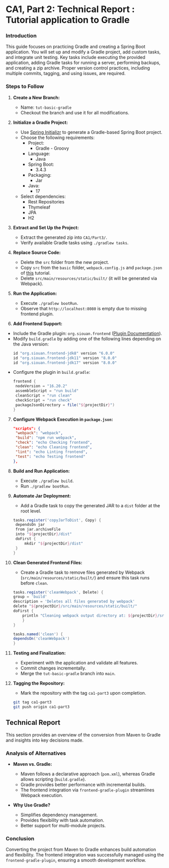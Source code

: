 # CA1, Part 2: Technical Report : Tutorial application to Gradle

### Introduction
This guide focuses on practicing Gradle and creating a Spring Boot application. You will set up and modify a Gradle project, add custom tasks, and integrate unit testing. Key tasks include executing the provided application, adding Gradle tasks for running a server, performing backups, and creating a zip archive. Proper version control practices, including multiple commits, tagging, and using issues, are required.

### Steps to Follow
1. **Create a New Branch:**
    - Name: `tut-basic-gradle`
    - Checkout the branch and use it for all modifications.

2. **Initialize a Gradle Project:**
    - Use [Spring Initializr](https://start.spring.io) to generate a Gradle-based Spring Boot project.
    - Choose the following requirements:
      - Project:
        - Gradle - Groovy
      - Language: 
        - Java
      - Spring Boot:
        - 3.4.3
      - Packaging:
        - Jar
      - Java:
        - 17
    - Select dependencies:
        - Rest Repositories
        - Thymeleaf
        - JPA
        - H2

3. **Extract and Set Up the Project:**
    - Extract the generated zip into `CA1/Part3/`.
    - Verify available Gradle tasks using `./gradlew tasks`.

4. **Replace Source Code:**
    - Delete the `src` folder from the new project.
    - Copy `src` from the `basic` folder, `webpack.config.js` and `package.json` of [this](https://github.com/spring-attic/tut-react-and-spring-data-rest) tutorial.
    - Delete `src/main/resources/static/built/` (it will be generated via Webpack).

5. **Run the Application:**
    - Execute `./gradlew bootRun`.
    - Observe that `http://localhost:8080` is empty due to missing frontend plugin.

6. **Add Frontend Support:**
- Include the Gradle plugin: `org.siouan.frontend` ([Plugin Documentation](https://github.com/Siouan/frontend-gradle-plugin)).
- Modify `build.gradle` by adding one of the following lines depending on the Java version:
  ```groovy
  id "org.siouan.frontend-jdk8" version "6.0.0"
  id "org.siouan.frontend-jdk11" version "8.0.0"
  id "org.siouan.frontend-jdk17" version "8.0.0"
  ```
- Configure the plugin in `build.gradle`:
  ```groovy
  frontend {
   nodeVersion = "16.20.2"
   assembleScript = "run build"
   cleanScript = "run clean"
   checkScript = "run check"
   packageJsonDirectory = file("${projectDir}")
  }
  ```

7. **Configure Webpack Execution in `package.json`:**
   ```json
   "scripts": {
    "webpack": "webpack",
    "build": "npm run webpack",
    "check": "echo Checking frontend",
    "clean": "echo Cleaning frontend",
    "lint": "echo Linting frontend",
    "test": "echo Testing frontend"
   },
   ```

8. **Build and Run Application:**
    - Execute `./gradlew build`.
    - Run `./gradlew bootRun`.


9. **Automate Jar Deployment:**
    - Add a Gradle task to copy the generated JAR to a `dist` folder at the root level.
   ```groovy
   tasks.register('copyJarToDist', Copy) {
	dependsOn jar
	from jar.archiveFile
	into "${projectDir}/dist"
	doFirst {
		mkdir "${projectDir}/dist"
    }
   }
   ```

10. **Clean Generated Frontend Files:**
    - Create a Gradle task to remove files generated by Webpack (`src/main/resources/static/built/`) and ensure this task runs before `clean`.
    ```groovy
    tasks.register('cleanWebpack', Delete) {
	group = 'build'
	description = 'Deletes all files generated by webpack'
	delete "${projectDir}/src/main/resources/static/built/"
	doFirst {
		println "Cleaning webpack output directory at: ${projectDir}/src/resources/main/static/built/"
        }
    }
    
    tasks.named('clean') {
    dependsOn('cleanWebpack')
    }
    ```

11. **Testing and Finalization:**
    - Experiment with the application and validate all features.
    - Commit changes incrementally.
    - Merge the `tut-basic-gradle` branch into `main`.

13. **Tagging the Repository:**
    - Mark the repository with the tag `ca1-part3` upon completion.
    ```sh
    git tag ca1-part3
    git push origin ca1-part3
    ```

## Technical Report
This section provides an overview of the conversion from Maven to Gradle and insights into key decisions made.

### Analysis of Alternatives
- **Maven vs. Gradle:**
    - Maven follows a declarative approach (`pom.xml`), whereas Gradle allows scripting (`build.gradle`).
    - Gradle provides better performance with incremental builds.
    - The frontend integration via `frontend-gradle-plugin` streamlines Webpack execution.

- **Why Use Gradle?**
    - Simplifies dependency management.
    - Provides flexibility with task automation.
    - Better support for multi-module projects.

### Conclusion
Converting the project from Maven to Gradle enhances build automation and flexibility. The frontend integration was successfully managed using the `frontend-gradle-plugin`, ensuring a smooth development workflow.



